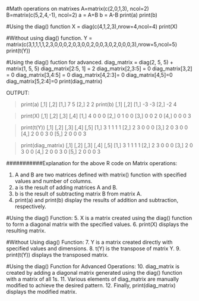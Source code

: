 #Math operations on matrixes
A=matrix(c(2,0,1,3), ncol=2)
B=matrix(c(5,2,4,-1), ncol=2)
a = A+B
b = A-B
print(a)
print(b)

#Using the diag() function
X = diag(c(4,1,2,3),nrow=4,ncol=4)
print(X)

#Without using diag()  function.
Y = matrix(c(3,1,1,1,1,2,3,0,0,0,2,0,3,0,0,2,0,0,3,0,2,0,0,0,3),nrow=5,ncol=5)
print(t(Y))


#Using the diag() fuction for advanced.
diag_matrix = diag(2, 5, 5) + matrix(1, 5, 5)
diag_matrix[2:5, 1] = 2
diag_matrix[2,3:5] = 0
diag_matrix[3,2] = 0
diag_matrix[3,4:5] = 0
diag_matrix[4,2:3]= 0
diag_matrix[4,5]=0
diag_matrix[5,2:4]=0
print(diag_matrix)

OUTPUT:

> print(a)
     [,1] [,2]
[1,]    7    5
[2,]    2    2
> print(b)
     [,1] [,2]
[1,]   -3   -3
[2,]   -2    4
 

> print(X)
     [,1] [,2] [,3] [,4]
[1,]    4    0    0    0
[2,]    0    1    0    0
[3,]    0    0    2    0
[4,]    0    0    0    3

> print(t(Y))
     [,1] [,2] [,3] [,4] [,5]
[1,]    3    1    1    1    1
[2,]    2    3    0    0    0
[3,]    2    0    3    0    0
[4,]    2    0    0    3    0
[5,]    2    0    0    0    3
 
> print(diag_matrix)
     [,1] [,2] [,3] [,4] [,5]
[1,]    3    1    1    1    1
[2,]    2    3    0    0    0
[3,]    2    0    3    0    0
[4,]    2    0    0    3    0
[5,]    2    0    0    0    3


###########Explanation for the above R code on Matrix operations:

1. A and B are two matrices defined with matrix() function with specified values and number of columns.
2. a is the result of adding matrices A and B.
3. b is the result of subtracting matrix B from matrix A.
4. print(a) and print(b) display the results of addition and subtraction, respectively.

#Using the diag() Function:
5. X is a matrix created using the diag() function to form a diagonal matrix with the specified values.
6. print(X) displays the resulting matrix.

#Without Using diag() Function:
7. Y is a matrix created directly with specified values and dimensions.
8. t(Y) is the transpose of matrix Y.
9. print(t(Y)) displays the transposed matrix.

#Using the diag() Function for Advanced Operations:
10. diag_matrix is created by adding a diagonal matrix generated using the diag() function with a matrix of all 1s.
11. Various elements of diag_matrix are manually modified to achieve the desired pattern.
12. Finally, print(diag_matrix) displays the modified matrix.

